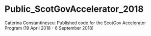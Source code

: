 # Public_ScotGovAccelerator_2018
Caterina Constantinescu: Published code for the ScotGov Accelerator Program (19 April 2018 - 6 September 2018)
